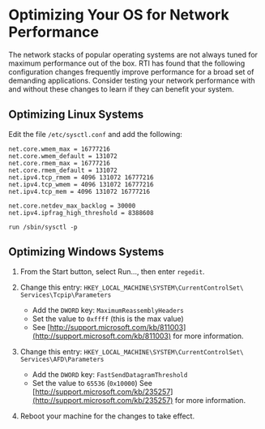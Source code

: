 # Optimizing Your OS for Network Performance

The network stacks of popular operating systems are not always tuned for maximum performance out of the box. RTI has found that the following configuration changes frequently improve performance for a broad set of demanding applications. Consider testing your network performance with and without these changes to learn if they can benefit your system.


## Optimizing Linux Systems

Edit the file `/etc/sysctl.conf` and add the following:

```
net.core.wmem_max = 16777216
net.core.wmem_default = 131072
net.core.rmem_max = 16777216
net.core.rmem_default = 131072
net.ipv4.tcp_rmem = 4096 131072 16777216
net.ipv4.tcp_wmem = 4096 131072 16777216
net.ipv4.tcp_mem = 4096 131072 16777216

net.core.netdev_max_backlog = 30000
net.ipv4.ipfrag_high_threshold = 8388608

run /sbin/sysctl -p
```

## Optimizing Windows Systems

1. From the Start button, select Run..., then enter `regedit`.

2. Change this entry: `HKEY_LOCAL_MACHINE\SYSTEM\CurrentControlSet\
Services\Tcpip\Parameters`
    * Add the `DWORD` key: `MaximumReassemblyHeaders`
    * Set the value to `0xffff` (this is the max value)
    * See [http://support.microsoft.com/kb/811003](http://support.microsoft.com/kb/811003) for more information.

3. Change this entry: `HKEY_LOCAL_MACHINE\SYSTEM\CurrentControlSet\
Services\AFD\Parameters`
    * Add the `DWORD` key: `FastSendDatagramThreshold`
    * Set the value to `65536` (`0x10000`)
    See [http://support.microsoft.com/kb/235257](http://support.microsoft.com/kb/235257) for more information.

4. Reboot your machine for the changes to take effect.